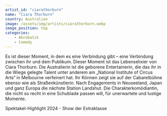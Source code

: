 ```yaml
---
artist_id: "ciarathorburn"
name: "Ciara Thorburn"
country: Australien
image: /assets/img/artists/ciarathorburn.webp
image_position: top
categories:
    - Akrobatik
    - Comedy
---
```

Es ist dieser Moment, in dem es eine Verbindung gibt – eine Verbindung zwischen ihr und dem Publikum. Dieser Moment ist das Lebenselixier von Ciara Thorburn. Die Australierin ist die geborene Entertainerin, die das ihr in die Wiege gelegte Talent unter anderem am „National Institute of Circus Arts“ in Melbourne verfeinert hat. Ihr Können zeigt sie auf der Cabaretbühne ebenso wie als Straßenkünstlerin. Nach Engagements in Neuseeland, Japan und ganz Europa die nächste Station Landshut. Die Charakterkomödiantin, die nicht so recht in eine Schublade passen will, für unerwartete und lustige Momente.

Spektakel-Highlight 2024 - Show der Extraklasse